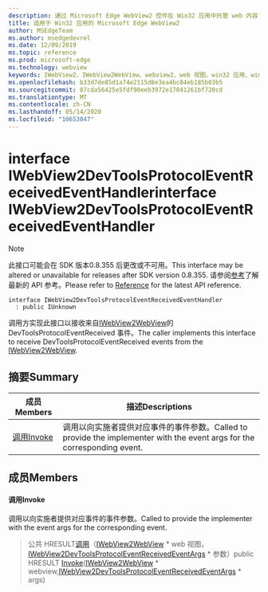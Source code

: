 ```yaml
---
description: 通过 Microsoft Edge WebView2 控件在 Win32 应用中托管 web 内容
title: 适用于 Win32 应用的 Microsoft Edge WebView2
author: MSEdgeTeam
ms.author: msedgedevrel
ms.date: 12/09/2019
ms.topic: reference
ms.prod: microsoft-edge
ms.technology: webview
keywords: IWebView2、IWebView2WebView、webview2、web 视图、win32 应用、win32、edge
ms.openlocfilehash: b33d7de85d1a74e2115d8e3ea4bc84eb185b03b5
ms.sourcegitcommit: 07cda56425e5fdf90eeb3972e17041261bf720cd
ms.translationtype: MT
ms.contentlocale: zh-CN
ms.lasthandoff: 05/14/2020
ms.locfileid: "10653047"
---
```

# <span data-ttu-id="0876e-104">interface IWebView2DevToolsProtocolEventReceivedEventHandler</span><span class="sxs-lookup"><span data-stu-id="0876e-104">interface IWebView2DevToolsProtocolEventReceivedEventHandler</span></span> 

> [!NOTE]
> <span data-ttu-id="0876e-105">此接口可能会在 SDK 版本0.8.355 后更改或不可用。</span><span class="sxs-lookup"><span data-stu-id="0876e-105">This interface may be altered or unavailable for releases after SDK version 0.8.355.</span></span> <span data-ttu-id="0876e-106">请参阅[参考](../../../webview2-api-reference.md)了解最新的 API 参考。</span><span class="sxs-lookup"><span data-stu-id="0876e-106">Please refer to [Reference](../../../webview2-api-reference.md) for the latest API reference.</span></span>

```
interface IWebView2DevToolsProtocolEventReceivedEventHandler
  : public IUnknown
```

<span data-ttu-id="0876e-107">调用方实现此接口以接收来自[IWebView2WebView](IWebView2WebView.md)的 DevToolsProtocolEventReceived 事件。</span><span class="sxs-lookup"><span data-stu-id="0876e-107">The caller implements this interface to receive DevToolsProtocolEventReceived events from the [IWebView2WebView](IWebView2WebView.md).</span></span>

## <span data-ttu-id="0876e-108">摘要</span><span class="sxs-lookup"><span data-stu-id="0876e-108">Summary</span></span>

 <span data-ttu-id="0876e-109">成员</span><span class="sxs-lookup"><span data-stu-id="0876e-109">Members</span></span>                        | <span data-ttu-id="0876e-110">描述</span><span class="sxs-lookup"><span data-stu-id="0876e-110">Descriptions</span></span>
--------------------------------|---------------------------------------------
[<span data-ttu-id="0876e-111">调用</span><span class="sxs-lookup"><span data-stu-id="0876e-111">Invoke</span></span>](#invoke) | <span data-ttu-id="0876e-112">调用以向实施者提供对应事件的事件参数。</span><span class="sxs-lookup"><span data-stu-id="0876e-112">Called to provide the implementer with the event args for the corresponding event.</span></span>

## <span data-ttu-id="0876e-113">成员</span><span class="sxs-lookup"><span data-stu-id="0876e-113">Members</span></span>

#### <span data-ttu-id="0876e-114">调用</span><span class="sxs-lookup"><span data-stu-id="0876e-114">Invoke</span></span> 

<span data-ttu-id="0876e-115">调用以向实施者提供对应事件的事件参数。</span><span class="sxs-lookup"><span data-stu-id="0876e-115">Called to provide the implementer with the event args for the corresponding event.</span></span>

> <span data-ttu-id="0876e-116">公共 HRESULT[调用](#invoke)（[IWebView2WebView](IWebView2WebView.md) \* web 视图，[IWebView2DevToolsProtocolEventReceivedEventArgs](IWebView2DevToolsProtocolEventReceivedEventArgs.md) \* 参数）</span><span class="sxs-lookup"><span data-stu-id="0876e-116">public HRESULT [Invoke](#invoke)([IWebView2WebView](IWebView2WebView.md) \* webview,[IWebView2DevToolsProtocolEventReceivedEventArgs](IWebView2DevToolsProtocolEventReceivedEventArgs.md) \* args)</span></span>

